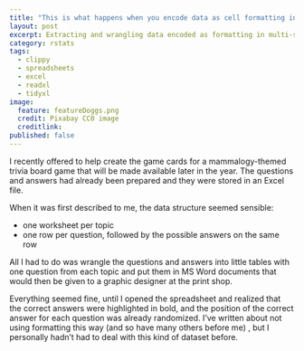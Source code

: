 ```yaml
---
title: "This is what happens when you encode data as cell formatting in Excel"
layout: post
excerpt: Extracting and wrangling data encoded as formatting in multi-sheet Excel files. 
category: rstats
tags:
  - clippy
  - spreadsheets
  - excel
  - readxl
  - tidyxl
image:
  feature: featureDoggs.png
  credit: Pixabay CC0 image
  creditlink: 
published: false
---
```


I recently offered to help create the game cards for a mammalogy-themed trivia board game that will be made available later in the year. The questions and answers had already been prepared and they were stored in an Excel file.  

When it was first described to me, the data structure seemed sensible:
- one worksheet per topic
- one row per question, followed by the possible answers on the same row

All I had to do was wrangle the questions and answers into little tables with one question from each topic and put them in MS Word documents that would then be given to a graphic designer at the print shop.

Everything seemed fine, until I opened the spreadsheet and realized that the correct answers were highlighted in bold, and the position of the correct answer for each question was already randomized. I’ve written about not using formatting this way (and so have many others before me) , but I personally hadn’t had to deal with this kind of dataset before. 
